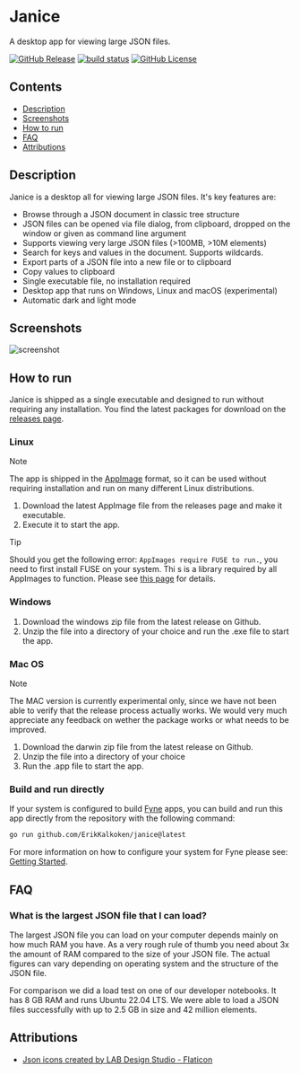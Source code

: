 # Janice

A desktop app for viewing large JSON files.

[![GitHub Release](https://img.shields.io/github/v/release/ErikKalkoken/janice)](https://github.com/ErikKalkoken/janice)
[![build status](https://github.com/ErikKalkoken/janice/actions/workflows/ci-cd.yml/badge.svg)](https://github.com/ErikKalkoken/janice/actions/workflows/ci-cd.yml)
[![GitHub License](https://img.shields.io/github/license/ErikKalkoken/janice)](https://github.com/ErikKalkoken/janice)

## Contents

- [Description](#description)
- [Screenshots](#screenshots)
- [How to run](#how-to-run)
- [FAQ](#faq)
- [Attributions](#attributions)

## Description

Janice is a desktop all for viewing large JSON files. It's key features are:

- Browse through a JSON document in classic tree structure
- JSON files can be opened via file dialog, from clipboard, dropped on the window or given as command line argument
- Supports viewing very large JSON files (>100MB, >10M elements)
- Search for keys and values in the document. Supports wildcards.
- Export parts of a JSON file into a new file or to clipboard
- Copy values to clipboard
- Single executable file, no installation required
- Desktop app that runs on Windows, Linux and macOS (experimental)
- Automatic dark and light mode

## Screenshots

![screenshot](https://cdn.imgpile.com/f/Nqv5wTv_xl.png)

## How to run

Janice is shipped as a single executable and designed to run without requiring any installation. You find the latest packages for download on the [releases page](https://github.com/ErikKalkoken/janice/releases).

### Linux

> [!NOTE]
> The app is shipped in the [AppImage](https://appimage.org/) format, so it can be used without requiring installation and run on many different Linux distributions.

1. Download the latest AppImage file from the releases page and make it executable.
1. Execute it to start the app.

> [!TIP]
> Should you get the following error: `AppImages require FUSE to run.`, you need to first install FUSE on your system. Thi s is a library required by all AppImages to function. Please see [this page](https://docs.appimage.org/user-guide/troubleshooting/fuse.html#the-appimage-tells-me-it-needs-fuse-to-run) for details.

### Windows

1. Download the windows zip file from the latest release on Github.
1. Unzip the file into a directory of your choice and run the .exe file to start the app.

### Mac OS

> [!NOTE]
> The MAC version is currently experimental only, since we have not been able to verify that the release process actually works. We would very much appreciate any feedback on wether the package works or what needs to be improved.

1. Download the darwin zip file from the latest release on Github.
1. Unzip the file into a directory of your choice
1. Run the .app file to start the app.

### Build and run directly

If your system is configured to build [Fyne](https://fyne.io/) apps, you can build and run this app directly from the repository with the following command:

```sh
go run github.com/ErikKalkoken/janice@latest
```

For more information on how to configure your system for Fyne please see: [Getting Started](https://docs.fyne.io/started/).

## FAQ

### What is the largest JSON file that I can load?

The largest JSON file you can load on your computer depends mainly on how much RAM you have. As a very rough rule of thumb you need about 3x the amount of RAM compared to the size of your JSON file. The actual figures can vary depending on operating system and the structure of the JSON file.

For comparison we did a load test on one of our developer notebooks. It has 8 GB RAM and runs Ubuntu 22.04 LTS. We were able to load a JSON files successfully with up to 2.5 GB in size and 42 million elements.

## Attributions

- [Json icons created by LAB Design Studio - Flaticon](https://www.flaticon.com/free-icons/json)

